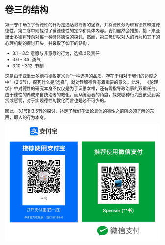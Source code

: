 # 卷三的结构

第一卷中确立了合德性的行为是通达最高善的途径，并将德性分为理智德性和道德德性，第二卷中则探讨了道德德性的定义和具体内容。我们自然会推想，接下来亚里士多德将转向对每一种具体德性的探讨。然而，第三卷却以对人的行为和其下的心理机制的探讨开头，并采取了如下的结构：

- 3.1 - 3.5: 意愿与非意愿的行为，选择以及责任
- 3.6 - 3.9: 勇气
- 3.10 - 3.12: 节制

这是由于亚里士多德将德性定义为“一种选择的品质，存在于相对于我们的适度之中”（2.6节），探究什么是“选择”，就对理解德性有着重要的意义。此外， 《伦理学》中对德性的研究本身不仅仅是为了沉思幸福，还有着指导政治家的双重任务。由于德性的养成来自统治者的教化，而从统治者的角度，探究哪种行为应该受到奖赏或惩罚，对于实现德性的教化而言也是必不可少的。

因此，3.1节到3.5节的探讨，补足了我们在谈论具体的德性之前所必须了解的东西，即人的行为本身。

![](../.gitbook/assets/qr.png)
